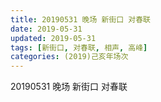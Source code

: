 ```yaml
---
title: 20190531 晚场 新街口 对春联
date: 2019-05-31
updated: 2019-05-31
tags: [新街口, 对春联, 相声, 高峰]
categories: (2019)己亥年场次
---
```

20190531 晚场 新街口 对春联